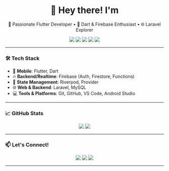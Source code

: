 <h1 align="center">👋 Hey there! I'm <YOUR NAME> </h1>

<p align="center">
  🚀 Passionate Flutter Developer • 💙 Dart & Firebase Enthusiast • 🌐 Laravel Explorer
</p>

<p align="center">
  <img src="https://img.shields.io/badge/Flutter-02569B?style=for-the-badge&logo=flutter&logoColor=white"/>
  <img src="https://img.shields.io/badge/Dart-0175C2?style=for-the-badge&logo=dart&logoColor=white"/>
  <img src="https://img.shields.io/badge/Firebase-FFCA28?style=for-the-badge&logo=firebase&logoColor=black"/>
  <img src="https://img.shields.io/badge/Riverpod-0A7EA6?style=for-the-badge&logo=riverpod&logoColor=white"/>
  <img src="https://img.shields.io/badge/Laravel-F55247?style=for-the-badge&logo=laravel&logoColor=white"/>
</p>

---

### 🛠️ Tech Stack

- 📱 **Mobile**: Flutter, Dart  
- 🔥 **Backend/Realtime**: Firebase (Auth, Firestore, Functions)  
- 🧠 **State Management**: Riverpod, Provider  
- 🌐 **Web & Backend**: Laravel, MySQL  
- 💻 **Tools & Platforms**: Git, GitHub, VS Code, Android Studio

---

### 📈 GitHub Stats

<p align="center">
  <img src="https://github-readme-stats.vercel.app/api?username=yashXc0des&show_icons=true&theme=radical"/>
  <img src="https://github-readme-streak-stats.herokuapp.com?user=yashXc0des&theme=radical"/>
</p>

---

### 📫 Let's Connect!

<p align="center">
  <a href="[https://linkedin.com/in/YOUR_LINKEDIN](https://www.linkedin.com/in/yash-parashar-9b1838226/)"><img src="https://img.shields.io/badge/LinkedIn-0077B5?style=for-the-badge&logo=linkedin&logoColor=white"/></a>
  <a href="mailto:yashparashar136@gmail.com"><img src="https://img.shields.io/badge/Gmail-D14836?style=for-the-badge&logo=gmail&logoColor=white"/></a>
  <a href="[https://twitter.com/YOUR_TWITTER](https://x.com/YASH_18PARASHAR)"><img src="https://img.shields.io/badge/Twitter-1DA1F2?style=for-the-badge&logo=twitter&logoColor=white"/></a>
</p>

---

<!-- You can add a banner or GIF here for extra visual appeal -->
<!-- Example: ![Flutter Banner](https://cdn.dribbble.com/users/1622791/screenshots/11174104/flutter_intro.gif) -->

